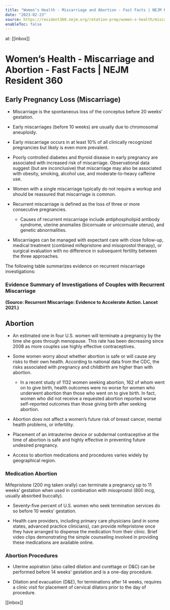 ```yaml
---
title: "Women’s Health - Miscarriage and Abortion - Fast Facts | NEJM Resident 360"
date: "2023-02-23"
source: https://resident360.nejm.org/rotation-prep/women-s-health/miscarriage-and-abortion/fast-facts
enableToc: false
---
```


at: [[inbox]]

# Women’s Health - Miscarriage and Abortion - Fast Facts | NEJM Resident 360
## Early Pregnancy Loss (Miscarriage)

*   Miscarriage is the spontaneous loss of the conceptus before 20 weeks’ gestation.
    
*   Early miscarriages (before 10 weeks) are usually due to chromosomal aneuploidy.
    
*   Early miscarriage occurs in at least 10% of all clinically recognized pregnancies but likely is even more prevalent.
    
*   Poorly controlled diabetes and thyroid disease in early pregnancy are associated with increased risk of miscarriage. Observational data suggest (but are inconclusive) that miscarriage may also be associated with obesity, smoking, alcohol use, and moderate-to-heavy caffeine use.
    
*   Women with a single miscarriage typically do not require a workup and should be reassured that miscarriage is common.
    
*   Recurrent miscarriage is defined as the loss of three or more consecutive pregnancies.
    
    *   Causes of recurrent miscarriage include antiphospholipid antibody syndrome, uterine anomalies (bicornuate or unicornuate uterus), and genetic abnormalities.
        
*   Miscarriages can be managed with expectant care with close follow-up, medical treatment (combined mifepristone and misoprostol therapy), or surgical evaluation with no difference in subsequent fertility between the three approaches.  
      
    

The following table summarizes evidence on recurrent miscarriage investigations:

### Evidence Summary of Investigations of Couples with Recurrent Miscarriage

  
**(Source: Recurrent Miscarriage: Evidence to Accelerate Action. Lancet 2021.)**

## Abortion

*   An estimated one in four U.S. women will terminate a pregnancy by the time she goes through menopause. This rate has been decreasing since 2008 as more couples use highly effective contraceptives.
    
*   Some women worry about whether abortion is safe or will cause any risks to their own health. According to national data from the CDC, the risks associated with pregnancy and childbirth are higher than with abortion.
    
    *   In a recent study of 1132 women seeking abortion, 162 of whom went on to give birth, health outcomes were no worse for women who underwent abortion than those who went on to give birth. In fact, women who did not receive a requested abortion reported worse self-reported outcomes than those giving birth after seeking abortion.
        
*   Abortion does not affect a women’s future risk of breast cancer, mental health problems, or infertility.
    
*   Placement of an intrauterine device or subdermal contraceptive at the time of abortion is safe and highly effective in preventing future undesired pregnancy.
    
*   Access to abortion medications and procedures varies widely by geographical region.  
      
    

### Medication Abortion

Mifepristone (200 mg taken orally) can terminate a pregnancy up to 11 weeks’ gestation when used in combination with misoprostol (800 mcg, usually absorbed buccally).

*   Seventy-five percent of U.S. women who seek termination services do so before 10 weeks’ gestation.
    
*   Health care providers, including primary care physicians (and in some states, advanced practice clinicians), can provide mifepristone once they have arranged to dispense the medication from their clinic. Brief video clips demonstrating the simple counseling involved in providing these medications are available online.  
      
    

### Abortion Procedures

*   Uterine aspiration (also called dilation and curettage or D&C) can be performed before 14 weeks’ gestation and is a one-day procedure.
    
*   Dilation and evacuation (D&E), for terminations after 14 weeks, requires a clinic visit for placement of cervical dilators prior to the day of procedure.

[[inbox]]
